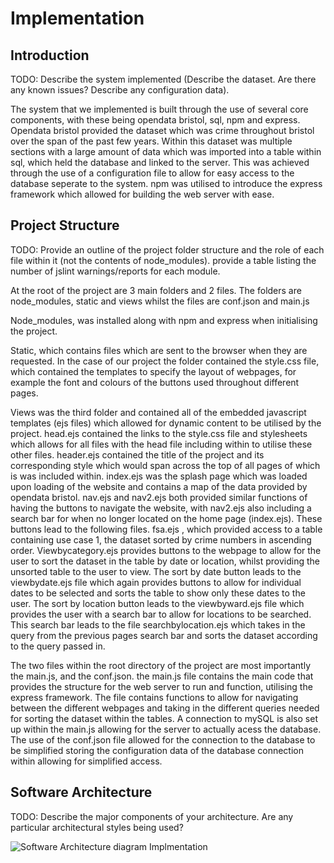 # Implementation

## Introduction
TODO: Describe the system implemented (Describe the dataset. Are there any known issues? Describe any configuration data).

The system that we implemented is built through the use of several core components, with these being opendata bristol, sql, npm and express. Opendata bristol provided the dataset which was crime throughout bristol over the span of the past few years. Within this dataset was multiple sections with a large amount of data which was imported into a table within sql, which held the database and linked to the server. This was achieved through the use of a configuration file to allow for easy access to the database seperate to the system. npm was utilised to introduce the express framework which allowed for building the web server with ease.

## Project Structure
TODO: Provide an outline of the project folder structure and the role of each file within it (not the contents of node_modules).
provide a table listing the number of jslint warnings/reports for each module.

At the root of the project are 3 main folders and 2 files. The folders are node_modules, static and views whilst the files are conf.json and main.js

Node_modules, was installed along with npm and express when initialising the project. 

Static, which contains files which are sent to the browser when they are requested. In the case of our project the folder contained the style.css file, which contained the templates to specify the layout of webpages, for example the font and colours of the buttons used throughout different pages.

Views was the third folder and contained all of the embedded javascript templates (ejs files) which allowed for dynamic content to be utilised by the project. head.ejs contained the links to the style.css file and stylesheets which allows for all files with the head file including within to utilise these other files. header.ejs contained the title of the project and its corresponding style which would span across the top of all pages of which is was included within. index.ejs was the splash page which was loaded upon loading of the website and contains a map of the data provided by opendata bristol. nav.ejs and nav2.ejs both provided similar functions of having the buttons to navigate the website, with nav2.ejs also including a search bar for when no longer located on the home page (index.ejs). These buttons lead to the following files. fsa.ejs , which provided access to a table containing use case 1, the dataset sorted by crime numbers in ascending order. Viewbycategory.ejs provides buttons to the webpage to allow for the user to sort the dataset in the table by date or location, whilst providing the unsorted table to the user to view. 
The sort by date button leads to the viewbydate.ejs file which again provides buttons to allow for individual dates to be selected and sorts the table to show only these dates to the user. The sort by location button leads to the viewbyward.ejs file which provides the user with a search bar to allow for locations to be searched.
This search bar leads to the file searchbylocation.ejs which takes in the query from the previous pages search bar and sorts the dataset according to the query passed in.

The two files within the root directory of the project are most importantly the main.js, and the conf.json. the main.js file contains the main code that provides the structure for the web server to run and function, utilising the express framework. The file contains functions to allow for navigating between the different webpages and taking in the different queries needed for sorting the dataset within the tables. A connection to mySQL is also set up within the main.js allowing for the server to actually acess the database. The use of the conf.json file allowed for the connection to the database to be simplified storing the configuration data of the database connection within allowing for simplified access.

## Software Architecture
TODO: Describe the major components of your architecture. Are any particular architectural styles being used?

![Software Architecture diagram Implmentation](https://user-images.githubusercontent.com/93520494/143852891-3ae9cd20-afef-48d6-93e9-b9d3387cb71e.png)
